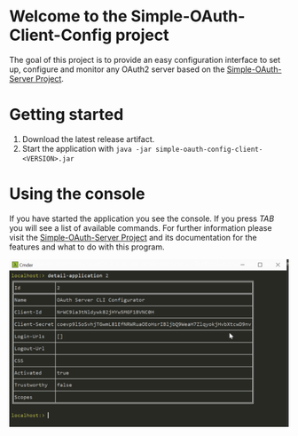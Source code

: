 # Welcome to the Simple-OAuth-Client-Config project

The goal of this project is to provide an easy configuration interface to set up, 
configure and monitor any OAuth2 server based on the [Simple-OAuth-Server Project](https://github.com/tmseidel/simple-oauth-server).

# Getting started
1. Download the latest release artifact.
2. Start the application with `java -jar simple-oauth-config-client-<VERSION>.jar`

# Using the console
If you have started the application you see the console. If you press _TAB_ you will see a list of available commands.
For further information please visit the [Simple-OAuth-Server Project](https://github.com/tmseidel/simple-oauth-server) and its
 documentation for the features and what to do with this program.

![Console with application listing](doc/console_localhost.png "Console with application listing")


